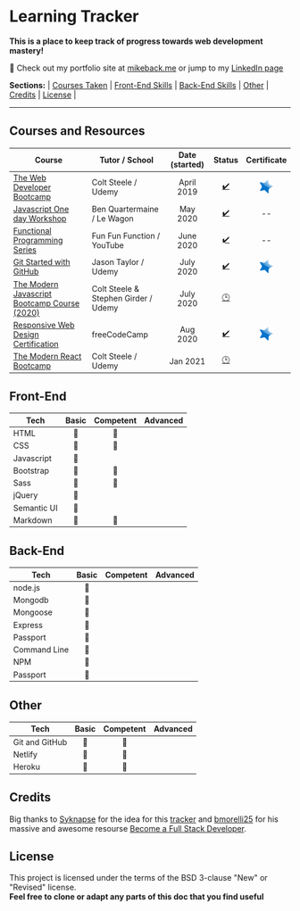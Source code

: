 # Learning Tracker
**This is a place to keep track of progress towards web development mastery!**

:link: Check out my portfolio site at [mikeback.me](https://www.mikeback.me) or jump to my [LinkedIn page](https://www.linkedin.com/in/mikeback "linkedin.com/in/mikeback")

**Sections:**  |
[Courses Taken](https://github.com/MakeItBack/Learning-Tracker/blob/master/README.md#courses-and-resources) |
[Front-End Skills](https://github.com/MakeItBack/Learning-Tracker/blob/master/README.md#front-end) |
[Back-End Skills](https://github.com/MakeItBack/Learning-Tracker/blob/master/README.md#back-end) |
[Other](https://github.com/MakeItBack/Learning-Tracker/blob/master/README.md#other) |
[Credits](https://github.com/MakeItBack/Learning-Tracker/blob/master/README.md#credits) |
[License](https://github.com/MakeItBack/Learning-Tracker/blob/master/README.md#license) |

---

## Courses and Resources
| Course | Tutor / School | Date (started) | Status |  Certificate |
|--------|----------------|:----------------:|:--------:|:--------------:|
|[The Web Developer Bootcamp](https://www.udemy.com/course/the-web-developer-bootcamp "The Web Developers Bootcamp")|Colt Steele / Udemy|April 2019|[:heavy_check_mark:](# "Complete") | [![Certificate](https://github.com/MakeItBack/Learning-Tracker/blob/master/Icons/star.png)](https://github.com/MakeItBack/Learning-Tracker/blob/master/Certificates/Certificate%20-%20WDB_ColtSteele_Udemy.jpg "View Cerificate") |
|[Javascript One day Workshop](https://www.notion.so/Javascript-full-day-b247e04e91434dfea004f58c39399ecc) | Ben Quartermaine / Le Wagon |May 2020|[:heavy_check_mark:](# "Complete")| -- |
|[Functional Programming Series](https://www.youtube.com/playlist?list=PL0zVEGEvSaeEd9hlmCXrk5yUyqUag-n84) | Fun Fun Function / YouTube | June 2020 |[:heavy_check_mark:](# "Complete")| -- | 
|[Git Started with GitHub](https://www.udemy.com/course/git-started-with-github) | Jason Taylor / Udemy | July 2020 |[:heavy_check_mark:](# "Complete")| [![Certificate](https://github.com/MakeItBack/Learning-Tracker/blob/master/Icons/star.png)](https://github.com/MakeItBack/Learning-Tracker/blob/master/Certificates/Git%20Started%20with%20Git%20ansd%20Github%20(certificate).jpg "View Cerificate") |
|[The Modern Javascript Bootcamp Course (2020)](https://www.udemy.com/course/javascript-beginners-complete-tutorial/) | Colt Steele & Stephen Girder / Udemy | July 2020 |[:clock3:](# "In progress")|  |
|[Responsive Web Design Certification](https://www.freecodecamp.org/learn) | freeCodeCamp | Aug 2020 |[:heavy_check_mark:](# "Complete")| [![Certificate](https://github.com/MakeItBack/Learning-Tracker/blob/master/Icons/star.png)](https://github.com/MakeItBack/Learning-Tracker/blob/master/Certificates/responsive_web_design.jpg "View Cerificate") |
|[The Modern React Bootcamp](https://www.udemy.com/course/modern-react-bootcamp/) | Colt Steele / Udemy | Jan 2021 |[:clock3:](# "In progress")| |


## Front-End
| Tech            |       Basic          |      Competent       |       Advanced       | 
|-----------------|:--------------------:|:--------------------:|:--------------------:|
|HTML             | :large_blue_diamond: | :large_blue_diamond:          |       |
|CSS              | :large_blue_diamond: | :large_blue_diamond:          |       |
|Javascript       | :large_blue_diamond: |             |          |
|Bootstrap        | :large_blue_diamond: | :large_blue_diamond:             |          |
|Sass             | :large_blue_diamond: | :large_blue_diamond:             |          |
|jQuery           | :large_blue_diamond: |              |          |
|Semantic UI      | :large_blue_diamond: |             |          |
|Markdown         | :large_blue_diamond: | :large_blue_diamond: |          |




## Back-End
| Tech            |       Basic          |      Competent       |       Advanced       | 
|-----------------|:--------------------:|:--------------------:|:--------------------:|
|node.js          | :large_blue_diamond: |  |  | 
|Mongodb          | :large_blue_diamond: |  |  |
|Mongoose         | :large_blue_diamond: |              |          |
|Express          | :large_blue_diamond: |              |          |
|Passport         | :large_blue_diamond: |        |           |
|Command Line     | :large_blue_diamond: |           |              |          |
|NPM              | :large_blue_diamond: |              |          |
|Passport         | :large_blue_diamond: |              |          |




## Other  
| Tech            |       Basic          |      Competent       |       Advanced       | 
|-----------------|:--------------------:|:--------------------:|:--------------------:|
|Git and GitHub   | :large_blue_diamond: | :large_blue_diamond: |                      |   
|Netlify          | :large_blue_diamond: | :large_blue_diamond: |                      |          
|Heroku           | :large_blue_diamond: | :large_blue_diamond: |                      |  

## Credits
Big thanks to [Syknapse](https://github.com/Syknapse) for the idea for this [tracker](https://github.com/Syknapse/My-Learning-Tracker-first-ten-months) and [bmorelli25](https://github.com/bmorelli25) for his massive and awesome resourse [Become a Full Stack Developer](https://github.com/bmorelli25/Become-A-Full-Stack-Web-Developer).

## License
This project is licensed under the terms of the BSD 3-clause "New" or "Revised" license.<br>
**Feel free to clone or adapt any parts of this doc that you find useful**

